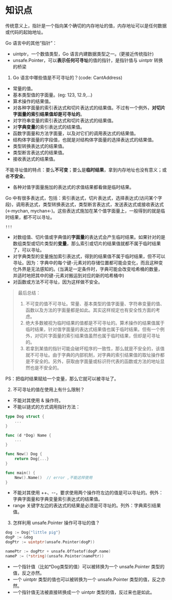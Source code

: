 # 知识点

传统意义上，指针是一个指向某个确切的内存地址的值，内存地址可以是任何数据或代码的起始地址。

Go 语言中的其他“指针”：
- uintptr，一个数值类型，Go 语言内建数据类型之一。(更接近传统指针)
- unsafe.Pointer，可以**表示任何可寻址**的值的指针，是指针值与 uintptr 转换的桥梁

1. Go 语言中哪些值是不可寻址的？(code: CantAddress)

- 常量的值。
- 基本类型值的字面量。(eg: 123, 12.9,...)
- 算术操作的结果值。
- 对各种字面量的索引表达式和切片表达式的结果值。不过有一个例外，**对切片字面量的索引结果值却是可寻址的**。
- 对字符串变量的索引表达式和切片表达式的结果值。
- 对**字典变量**的索引表达式的结果值。
- 函数字面量和方法字面量，以及对它们的调用表达式的结果值。
- 结构体字面量的字段值，也就是对结构体字面量的选择表达式的结果值。
- 类型转换表达式的结果值。
- 类型断言表达式的结果值。
- 接收表达式的结果值。

不能寻址值的特点：要么**不可变**；要么是**临时结果**，拿到内存地址也没有意义；或者**不安全**。
- 各种对值字面量施加的表达式的求值结果都看做是临时结果。

Go 中有很多表达式，包括：索引表达式，切片表达式，选择表达式(访问某个字段)，调用表达式，类型转换表达式，类型断言表达式，发送表达式或接收表达式(<-mychan, mychan<-)。这些表达式施加在某个值字面量上，一般得到的就是临时结果，都不可以寻址。

`!!!`
- 对数组值、切片值或字典值的**字面量**的表达式会产生临时结果。如果针对的是数组类型或切片类型的**变量**，那么索引或切片的结果值就都不属于临时结果了，可以寻址。
- 对字典类型的变量施加索引表达式，得到的结果值不属于临时结果，但不可以寻址。因为：字典中的每个键-元素对的存储位置都可能会变化，而且这种变化外界是无法感知的。(当满足一定条件时，字典可能会改变哈希桶的数量，并适时地把其中的键-元素对搬运到对应的新的哈希桶中)
- 对函数或方法不可寻址，因为这样做不安全。

>最后总结：
>1. 不可变的值不可寻址。常量、基本类型的值字面量、字符串变量的值、函数以及方法的字面量都是如此。其实这样规定也有安全性方面的考虑。
>2. 绝大多数被视为临时结果的值都是不可寻址的。算术操作的结果值属于临时结果，针对值字面量的表达式结果值也属于临时结果。但有一个例外，对切片字面量的索引结果值虽然也属于临时结果，但却是可寻址的。
>3. 若拿到某值的指针可能会破坏程序的一致性，那么就是不安全的，该值就不可寻址。由于字典的内部机制，对字典的索引结果值的取址操作都是不安全的。另外，获取由字面量或标识符代表的函数或方法的地址显然也是不安全的。

PS：把临时结果赋给一个变量，那么它就可以被寻址了。

2. 不可寻址的值在使用上有什么限制？

- 不能对其使用 & 操作符。
- 不能以链式的方式调用指针方法：
```go
type Dog struct {
    ...
}

func (d *Dog) Name {
    ...
}

func New() Dog {
    return Dog{...}
}

func main() {
    New().Name()  // error ,不能这样使用
}
```
- 不能对其使用 ++、--，要求使用两个操作符左边的值是可以寻址的。例外：字典字面量和字典变量索引表达式的结果值。
- range 关键字左边的表达式的结果是必须是可寻址的。列外：字典索引结果值。

3. 怎样利用 unsafe.Pointer 操作可寻址的值？

```go
dog := Dog{"little pig"}
dogP := &dog
dogPtr := uintptr(unsafe.Pointer(dogP))

namePtr := dogPtr + unsafe.Offsetof(dogP.name)
nameP := (*string)(unsafe.Pointer(namePtr))
```
- 一个指针值（比如*Dog类型的值）可以被转换为一个 unsafe.Pointer 类型的值，反之亦然。
- 一个 uintptr 类型的值也可以被转换为一个 unsafe.Pointer 类型的值，反之亦然。
- 一个指针值无法被直接转换成一个 uintptr 类型的值，反过来也是如此。